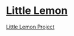 # <a href="http://localhost:3000/" target="_blank">Little Lemon</a>
<a href="http://localhost:3000/" target="_blank">Little Lemon Project</a>

